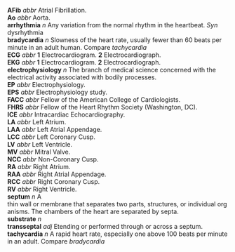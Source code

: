 __AFib__ _abbr_ Atrial Fibrillation.  
__Ao__ _abbr_ Aorta.  
__arrhythmia__ _n_ Any variation from the normal rhythm in the heartbeat. _Syn_ dysrhythmia  
__bradycardia__ _n_ Slowness of the heart rate, usually fewer than 60 beats per minute in an adult human. Compare _tachycardia_  
__ECG__ _abbr_ __1__ Electrocardiogram. __2__ Electrocardiograph.  
__EKG__ _abbr_ __1__ Electrocardiogram. __2__ Electrocardiograph.  
__electrophysiology__ _n_ The branch of medical science concerned with the electrical activity associated with bodily processes.  
__EP__ _abbr_ Electrophysiology.  
__EPS__ _abbr_ Electrophysiology study.  
__FACC__ _abbr_ Fellow of the American College of Cardiologists.  
__FHRS__ _abbr_ Fellow of the Heart Rhythm Society (Washington, DC).  
__ICE__ _abbr_ Intracardiac Echocardiography.  
__LA__ _abbr_ Left Atrium.  
__LAA__ _abbr_ Left Atrial Appendage.  
__LCC__ _abbr_ Left Coronary Cusp.  
__LV__ _abbr_ Left Ventricle.  
__MV__ _abbr_ Mitral Valve.  
__NCC__ _abbr_ Non-Coronary Cusp.  
__RA__ _abbr_ Right Atrium.  
__RAA__ _abbr_ Right Atrial Appendage.  
__RCC__ _abbr_ Right Coronary Cusp.  
__RV__ _abbr_ Right Ventricle.  
__septum__ _n_ A thin wall or membrane that separates two parts, structures, or individual organisms. The chambers of the heart are separated by septa.  
__substrate__ _n_  
__transseptal__ _adj_ Etending or performed through or across a septum.  
__tachycardia__ _n_ A rapid heart rate, especially one above 100 beats per minute in an adult. Compare _bradycardia_  
